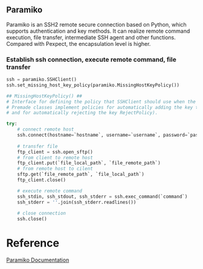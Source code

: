 ## Paramiko
Paramiko is an SSH2 remote secure connection based on Python, which supports authentication and key methods. 
It can realize remote command execution, file transfer, intermediate SSH agent and other functions. 
Compared with Pexpect, the encapsulation level is higher.

### Establish ssh connection, execute remote command, file transfer
```py
ssh = paramiko.SSHClient()
ssh.set_missing_host_key_policy(paramiko.MissingHostKeyPolicy())

## MissingHostKeyPolicy() ##
# Interface for defining the policy that SSHClient should use when the SSH server’s hostname is not in either the system host keys or the application’s keys. 
# Premade classes implement policies for automatically adding the key to the application’s HostKeys object (AutoAddPolicy), 
# and for automatically rejecting the key RejectPolicy).

try:
    # connect remote host
    ssh.connect(hostname=`hostname`, username=`username`, password=`password`, key_filename=`keyPath`, timeout='value')
    
    # transfer file
    ftp_client = ssh.open_sftp()
    # from client to remote host
    ftp_client.put(`file_local_path`, `file_remote_path`)
    # from remote host to cilent
    sftp.get(`file_remote_path`, `file_local_path`)
    ftp_client.close()

    # execute remote command
    ssh_stdin, ssh_stdout, ssh_stderr = ssh.exec_command(`command`)
    ssh_stderr = ''.join(ssh_stderr.readlines())
    
    # close connection
    ssh.close() 
```

# Reference
[Paramiko Documentation][Paramiko]

[Paramiko]: <http://docs.paramiko.org/en/stable/index.html>
